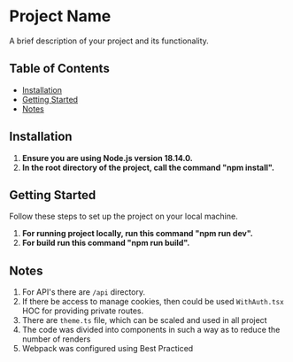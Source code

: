 # Project Name

A brief description of your project and its functionality.

## Table of Contents
- [Installation](#installation)
- [Getting Started](#getting-started)
- [Notes](#notes)

## Installation
1. **Ensure you are using Node.js version 18.14.0.**  
2. **In the root directory of the project, call the command "npm install".** 

## Getting Started
Follow these steps to set up the project on your local machine.
1. **For running project locally, run this command "npm run dev".**  
2. **For build run this command "npm run build".**  


## Notes
1. For API's there are `/api` directory.
2. If there be access to manage cookies, then could be used `WithAuth.tsx` HOC for providing private routes.
3. There are `theme.ts` file, which can be scaled and used in all project
4. The code was divided into components in such a way as to reduce the number of renders
5. Webpack was configured using Best Practiced